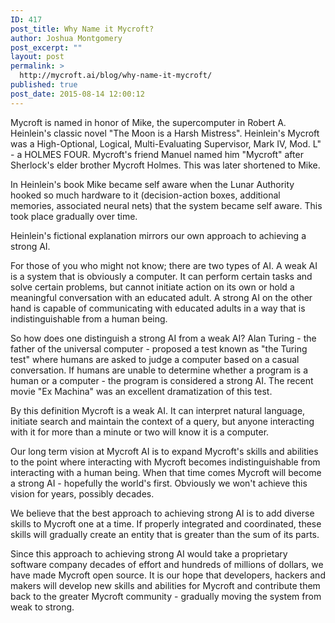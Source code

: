 ```yaml
---
ID: 417
post_title: Why Name it Mycroft?
author: Joshua Montgomery
post_excerpt: ""
layout: post
permalink: >
  http://mycroft.ai/blog/why-name-it-mycroft/
published: true
post_date: 2015-08-14 12:00:12
---
```

Mycroft is named in honor of Mike, the supercomputer in Robert A. Heinlein's classic novel "The Moon is a Harsh Mistress". Heinlein's Mycroft was a High-Optional, Logical, Multi-Evaluating Supervisor, Mark IV, Mod. L" - a HOLMES FOUR. Mycroft's friend Manuel named him "Mycroft" after Sherlock's elder brother Mycroft Holmes. This was later shortened to Mike.

In Heinlein's book Mike became self aware when the Lunar Authority hooked so much hardware to it (decision-action boxes, additional memories, associated neural nets) that the system became self aware. This took place gradually over time.

Heinlein's fictional explanation mirrors our own approach to achieving a strong AI.

For those of you who might not know; there are two types of AI. A weak AI is a system that is obviously a computer. It can perform certain tasks and solve certain problems, but cannot initiate action on its own or hold a meaningful conversation with an educated adult. A strong AI on the other hand is capable of communicating with educated adults in a way that is indistinguishable from a human being.

So how does one distinguish a strong AI from a weak AI? Alan Turing - the father of the universal computer - proposed a test known as "the Turing test" where humans are asked to judge a computer based on a casual conversation. If humans are unable to determine whether a program is a human or a computer - the program is considered a strong AI. The recent movie "Ex Machina" was an excellent dramatization of this test.

By this definition Mycroft is a weak AI. It can interpret natural language, initiate search and maintain the context of a query, but anyone interacting with it for more than a minute or two will know it is a computer.

Our long term vision at Mycroft AI is to expand Mycroft's skills and abilities to the point where interacting with Mycroft becomes indistinguishable from interacting with a human being. When that time comes Mycroft will become a strong AI - hopefully the world's first. Obviously we won't achieve this vision for years, possibly decades.

We believe that the best approach to achieving strong AI is to add diverse skills to Mycroft one at a time. If properly integrated and coordinated, these skills will gradually create an entity that is greater than the sum of its parts.

Since this approach to achieving strong AI would take a proprietary software company decades of effort and hundreds of millions of dollars, we have made Mycroft open source. It is our hope that developers, hackers and makers will develop new skills and abilities for Mycroft and contribute them back to the greater Mycroft community - gradually moving the system from weak to strong.